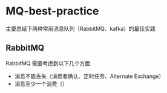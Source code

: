 # MQ-best-practice

主要总结下两种常用消息队列（RabbitMQ、kafka）的最佳实践

## RabbitMQ

RabbitMQ 需要考虑到以下几个方面

- 消息不能丢失（消费者确认、定时任务、Alternate Exchange）
- 消息至少一个消费（）
